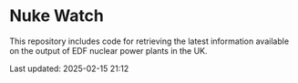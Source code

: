 # Nuke Watch

This repository includes code for retrieving the latest information available on the output of EDF nuclear power plants in the UK.

Last updated: 2025-02-15 21:12